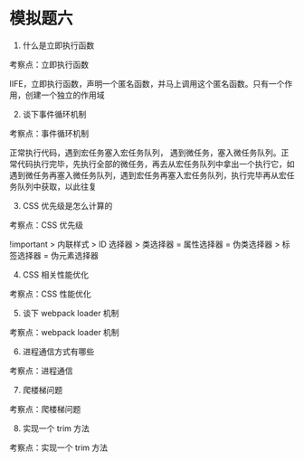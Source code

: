 # 模拟题六

1. 什么是立即执行函数

考察点：立即执行函数

IIFE，立即执行函数，声明一个匿名函数，并马上调用这个匿名函数。只有一个作用，创建一个独立的作用域

2. 谈下事件循环机制

考察点：事件循环机制

正常执行代码，遇到宏任务塞入宏任务队列， 遇到微任务，塞入微任务队列。正常代码执行完毕，先执行全部的微任务，再去从宏任务队列中拿出一个执行它，如遇到微任务再塞入微任务队列，遇到宏任务再塞入宏任务队列，执行完毕再从宏任务队列中获取，以此往复

3. CSS 优先级是怎么计算的

考察点：CSS 优先级

!important > 内联样式 > ID 选择器 > 类选择器 = 属性选择器 = 伪类选择器 > 标签选择器 = 伪元素选择器

4. CSS 相关性能优化

考察点：CSS 性能优化

5. 谈下 webpack loader 机制

考察点：webpack loader 机制

6. 进程通信方式有哪些

考察点：进程通信

7. 爬楼梯问题

考察点：爬楼梯问题

8. 实现一个 trim 方法

考察点：实现一个 trim 方法
